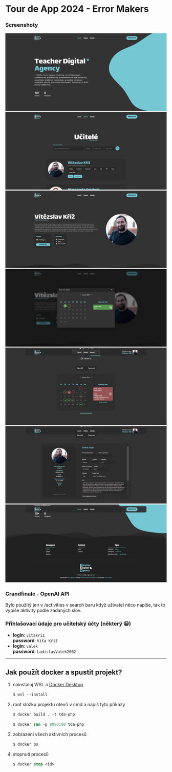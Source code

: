 # Tour de App 2024 - Error Makers

### Screenshoty
![s1](/img/1.png)
![s2](/img/2.png)
![s3](/img/3.png)
![s4](/img/4.png)
![s5](/img/5.png)
![s6](/img/6.png)
![s7](/img/7.png)



### Grandfinale - OpenAI API
Bylo použitý jen v /activities v search baru když uživatel něco napíše, tak to vypíše aktivity podle zadaných slov.



### Přihlašovací údaje pro učitelský účty (některý 😀)
- **login**: `vitakriz`\
   **password**: `Víťa Kříž`
- **login**: `valek`\
  **password**: `LadislavValek2002`



--- 



## Jak použít docker a spustit projekt?
1. nainstaluj WSL a [Docker Desktop](https://www.docker.com/products/docker-desktop/)
   ```ps
   $ wsl --install
   ```  
2. root složku projektu otevři v cmd a napiš tyto příkazy
   ```ps
   $ docker build . -t tda-php
   ```
   ```ps
   $ docker run -p 8080:80 tda-php
   ```
3. zobrazení všech aktivních procesů
    ```ps
    $ docker ps
    ```
4. stopnutí procesů
    ```ps
    $ docker stop <id>
    ```